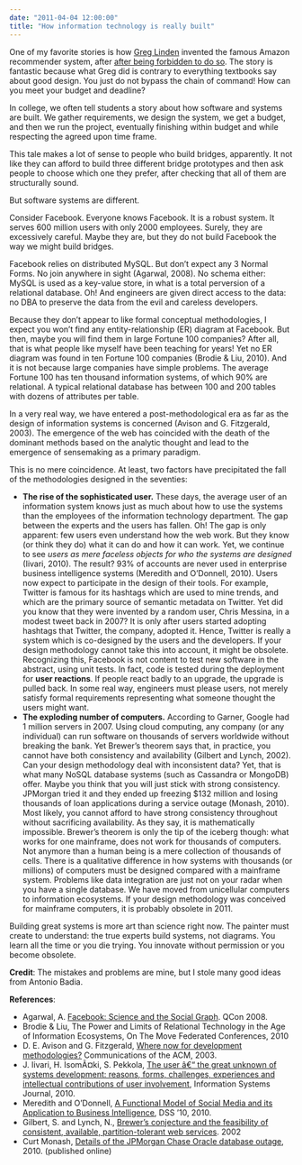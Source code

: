 ```yaml
---
date: "2011-04-04 12:00:00"
title: "How information technology is really built"
---
```




One of my favorite stories is how [Greg Linden](https://plus.google.com/+GregLinden) invented the famous Amazon recommender system, after [after being forbidden to do so](https://glinden.blogspot.com/2006/04/early-amazon-shopping-cart.html). The story is fantastic because what Greg did is contrary to everything textbooks say about good design. You just do not bypass the chain of command! How can you meet your budget and deadline?

In college, we often tell students a story about how software and systems are built. We gather requirements, we design the system, we get a budget, and then we run the project, eventually finishing within budget and while respecting the agreed upon time frame.

This tale makes a lot of sense to people who build bridges, apparently. It not like they can afford to build three different bridge prototypes and then ask people to choose which one they prefer, after checking that all of them are structurally sound.

But software systems are different.

Consider Facebook. Everyone knows Facebook. It is a robust system. It serves 600 million users with only 2000 employees. Surely, they are excessively careful. Maybe they are, but they do not build Facebook the way we might build bridges.

Facebook relies on distributed MySQL. But don&rsquo;t expect any 3 Normal Forms. No join anywhere in sight (Agarwal, 2008). No schema either: MySQL is used as a key-value store, in what is a total perversion of a relational database. Oh! And engineers are given direct access to the data: no DBA to preserve the data from the evil and careless developers.

Because they don&rsquo;t appear to like formal conceptual methodologies, I expect you won&rsquo;t find any entity-relationship (ER) diagram at Facebook. But then, maybe you will find them in large Fortune 100 companies? After all, that is what people like myself have been teaching for years! Yet no ER diagram was found in ten Fortune 100 companies (Brodie &amp; Liu, 2010). And it is not because large companies have simple problems. The average Fortune 100 has ten thousand information systems, of which 90% are relational. A typical relational database has between 100 and 200 tables with dozens of attributes per table.

In a very real way, we have entered a post-methodological era as far as the design of information systems is concerned (Avison and G. Fitzgerald, 2003). The emergence of the web has coincided with the death of the dominant methods based on the analytic thought and lead to the emergence of sensemaking as a primary paradigm.

This is no mere coincidence. At least, two factors have precipitated the fall of the methodologies designed in the seventies:

- __The rise of the sophisticated user.__ These days, the average user of an information system knows just as much about how to use the systems than the employees of the information technology department. The gap between the experts and the users has fallen. Oh! The gap is only apparent: few users even understand how the web work. But they know (or think they do) what it can do and how it can work. Yet, we continue to see <em>users as mere faceless objects for who the systems are designed</em> (Iivari, 2010). The result? 93% of accounts are never used in enterprise business intelligence systems (Meredith and O&rsquo;Donnell, 2010). Users now expect to participate in the design of their tools. For example, Twitter is famous for its hashtags which are used to mine trends, and which are the primary source of semantic metadata on Twitter. Yet did you know that they were invented by a random user, Chris Messina, in a modest tweet back in 2007? It is only after users started adopting hashtags that Twitter, the company, adopted it. Hence, Twitter is really a system which is co-designed by the users and the developers. If your design methodology cannot take this into account, it might be obsolete. Recognizing this, Facebook is not content to test new software in the abstract, using unit tests. In fact, code is tested during the deployment for __user reactions__. If people react badly to an upgrade, the upgrade is pulled back. In some real way, engineers must please users, not merely satisfy formal requirements representing what someone thought the users might want.
- __The exploding number of computers.__ According to Garner, Google had 1 million servers in 2007. Using cloud computing, any company (or any individual) can run software on thousands of servers worldwide without breaking the bank. Yet Brewer&rsquo;s theorem says that, in practice, you cannot have both consistency and availability (Gilbert and Lynch, 2002). Can your design methodology deal with inconsistent data? Yet, that is what many NoSQL database systems (such as Cassandra or MongoDB) offer. Maybe you think that you will just stick with strong consistency. JPMorgan tried it and they ended up freezing $132 million and losing thousands of loan applications during a service outage (Monash, 2010). Most likely, you cannot afford to have strong consistency throughout without sacrificing availability. As they say, it is mathematically impossible. Brewer&rsquo;s theorem is only the tip of the iceberg though: what works for one mainframe, does not work for thousands of computers. Not anymore than a human being is a mere collection of thousands of cells. There is a qualitative difference in how systems with thousands (or millions) of computers must be designed compared with a mainframe system. Problems like data integration are just not on your radar when you have a single database. We have moved from unicellular computers to information ecosystems. If your design methodology was conceived for mainframe computers, it is probably obsolete in 2011.


Building great systems is more art than science right now. The painter must create to understand: the true experts build systems, not diagrams. You learn all the time or you die trying. You innovate without permission or you become obsolete.

__Credit__: The mistakes and problems are mine, but I stole many good ideas from Antonio Badia.

__References__:

- Agarwal, A. [Facebook: Science and the Social Graph](http://www.infoq.com/presentations/Facebook-Software-Stack). QCon 2008.
- Brodie &amp; Liu, The Power and Limits of Relational Technology in the Age of Information Ecosystems, On The Move Federated Conferences, 2010
- D. E. Avison and G. Fitzgerald, [Where now for development methodologies?](http://dl.acm.org/citation.cfm?id=602423) Communications of the ACM, 2003.
- J. Iivari, H. IsomÃ¤ki, S. Pekkola, [The user â€“ the great unknown of systems development: reasons, forms, challenges, experiences and intellectual contributions of user involvement](http://onlinelibrary.wiley.com/doi/10.1111/j.1365-2575.2009.00336.x/abstract), Information Systems Journal, 2010.
- Meredith and O&rsquo;Donnell, [A Functional Model of Social Media and its Application to Business Intelligence](http://dl.acm.org/citation.cfm?id=1860761), DSS &rsquo;10, 2010.
- Gilbert, S. and Lynch, N., [Brewer&rsquo;s conjecture and the feasibility of consistent, available, partition-tolerant web services](http://citeseerx.ist.psu.edu/viewdoc/download?doi=10.1.1.67.6951&amp;rep=rep1&amp;type=pdf). 2002
- Curt Monash, [Details of the JPMorgan Chase Oracle database outage](http://www.dbms2.com/2010/09/17/jp-morgan-chase-oracle-database-outage/), 2010. (published online)



